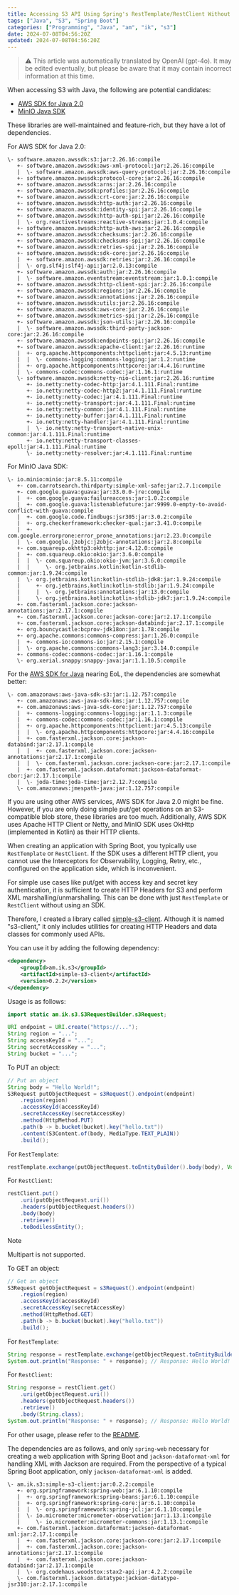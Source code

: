 ```yaml
---
title: Accessing S3 API Using Spring's RestTemplate/RestClient Without SDK
tags: ["Java", "S3", "Spring Boot"]
categories: ["Programming", "Java", "am", "ik", "s3"]
date: 2024-07-08T04:56:20Z
updated: 2024-07-08T04:56:20Z
---
```


> ⚠️ This article was automatically translated by OpenAI (gpt-4o).
> It may be edited eventually, but please be aware that it may contain incorrect information at this time.

When accessing S3 with Java, the following are potential candidates:

* [AWS SDK for Java 2.0](https://github.com/aws/aws-sdk-java-v2/)
* [MinIO Java SDK](https://github.com/minio/minio-java)

These libraries are well-maintained and feature-rich, but they have a lot of dependencies.

For AWS SDK for Java 2.0:

```
\- software.amazon.awssdk:s3:jar:2.26.16:compile
   +- software.amazon.awssdk:aws-xml-protocol:jar:2.26.16:compile
   |  \- software.amazon.awssdk:aws-query-protocol:jar:2.26.16:compile
   +- software.amazon.awssdk:protocol-core:jar:2.26.16:compile
   +- software.amazon.awssdk:arns:jar:2.26.16:compile
   +- software.amazon.awssdk:profiles:jar:2.26.16:compile
   +- software.amazon.awssdk:crt-core:jar:2.26.16:compile
   +- software.amazon.awssdk:http-auth:jar:2.26.16:compile
   +- software.amazon.awssdk:identity-spi:jar:2.26.16:compile
   +- software.amazon.awssdk:http-auth-spi:jar:2.26.16:compile
   |  \- org.reactivestreams:reactive-streams:jar:1.0.4:compile
   +- software.amazon.awssdk:http-auth-aws:jar:2.26.16:compile
   +- software.amazon.awssdk:checksums:jar:2.26.16:compile
   +- software.amazon.awssdk:checksums-spi:jar:2.26.16:compile
   +- software.amazon.awssdk:retries-spi:jar:2.26.16:compile
   +- software.amazon.awssdk:sdk-core:jar:2.26.16:compile
   |  +- software.amazon.awssdk:retries:jar:2.26.16:compile
   |  \- org.slf4j:slf4j-api:jar:2.0.13:compile
   +- software.amazon.awssdk:auth:jar:2.26.16:compile
   |  \- software.amazon.eventstream:eventstream:jar:1.0.1:compile
   +- software.amazon.awssdk:http-client-spi:jar:2.26.16:compile
   +- software.amazon.awssdk:regions:jar:2.26.16:compile
   +- software.amazon.awssdk:annotations:jar:2.26.16:compile
   +- software.amazon.awssdk:utils:jar:2.26.16:compile
   +- software.amazon.awssdk:aws-core:jar:2.26.16:compile
   +- software.amazon.awssdk:metrics-spi:jar:2.26.16:compile
   +- software.amazon.awssdk:json-utils:jar:2.26.16:compile
   |  \- software.amazon.awssdk:third-party-jackson-core:jar:2.26.16:compile
   +- software.amazon.awssdk:endpoints-spi:jar:2.26.16:compile
   +- software.amazon.awssdk:apache-client:jar:2.26.16:runtime
   |  +- org.apache.httpcomponents:httpclient:jar:4.5.13:runtime
   |  |  \- commons-logging:commons-logging:jar:1.2:runtime
   |  +- org.apache.httpcomponents:httpcore:jar:4.4.16:runtime
   |  \- commons-codec:commons-codec:jar:1.16.1:runtime
   \- software.amazon.awssdk:netty-nio-client:jar:2.26.16:runtime
      +- io.netty:netty-codec-http:jar:4.1.111.Final:runtime
      +- io.netty:netty-codec-http2:jar:4.1.111.Final:runtime
      +- io.netty:netty-codec:jar:4.1.111.Final:runtime
      +- io.netty:netty-transport:jar:4.1.111.Final:runtime
      +- io.netty:netty-common:jar:4.1.111.Final:runtime
      +- io.netty:netty-buffer:jar:4.1.111.Final:runtime
      +- io.netty:netty-handler:jar:4.1.111.Final:runtime
      |  \- io.netty:netty-transport-native-unix-common:jar:4.1.111.Final:runtime
      +- io.netty:netty-transport-classes-epoll:jar:4.1.111.Final:runtime
      \- io.netty:netty-resolver:jar:4.1.111.Final:runtime
```

For MinIO Java SDK:

```
\- io.minio:minio:jar:8.5.11:compile
   +- com.carrotsearch.thirdparty:simple-xml-safe:jar:2.7.1:compile
   +- com.google.guava:guava:jar:33.0.0-jre:compile
   |  +- com.google.guava:failureaccess:jar:1.0.2:compile
   |  +- com.google.guava:listenablefuture:jar:9999.0-empty-to-avoid-conflict-with-guava:compile
   |  +- com.google.code.findbugs:jsr305:jar:3.0.2:compile
   |  +- org.checkerframework:checker-qual:jar:3.41.0:compile
   |  +- com.google.errorprone:error_prone_annotations:jar:2.23.0:compile
   |  \- com.google.j2objc:j2objc-annotations:jar:2.8:compile
   +- com.squareup.okhttp3:okhttp:jar:4.12.0:compile
   |  +- com.squareup.okio:okio:jar:3.6.0:compile
   |  |  \- com.squareup.okio:okio-jvm:jar:3.6.0:compile
   |  |     \- org.jetbrains.kotlin:kotlin-stdlib-common:jar:1.9.24:compile
   |  \- org.jetbrains.kotlin:kotlin-stdlib-jdk8:jar:1.9.24:compile
   |     +- org.jetbrains.kotlin:kotlin-stdlib:jar:1.9.24:compile
   |     |  \- org.jetbrains:annotations:jar:13.0:compile
   |     \- org.jetbrains.kotlin:kotlin-stdlib-jdk7:jar:1.9.24:compile
   +- com.fasterxml.jackson.core:jackson-annotations:jar:2.17.1:compile
   +- com.fasterxml.jackson.core:jackson-core:jar:2.17.1:compile
   +- com.fasterxml.jackson.core:jackson-databind:jar:2.17.1:compile
   +- org.bouncycastle:bcprov-jdk18on:jar:1.78:compile
   +- org.apache.commons:commons-compress:jar:1.26.0:compile
   |  +- commons-io:commons-io:jar:2.15.1:compile
   |  \- org.apache.commons:commons-lang3:jar:3.14.0:compile
   +- commons-codec:commons-codec:jar:1.16.1:compile
   \- org.xerial.snappy:snappy-java:jar:1.1.10.5:compile
```

For the [AWS SDK for Java](https://github.com/aws/aws-sdk-java/) nearing EoL, the dependencies are somewhat better:

```
\- com.amazonaws:aws-java-sdk-s3:jar:1.12.757:compile
   +- com.amazonaws:aws-java-sdk-kms:jar:1.12.757:compile
   +- com.amazonaws:aws-java-sdk-core:jar:1.12.757:compile
   |  +- commons-logging:commons-logging:jar:1.1.3:compile
   |  +- commons-codec:commons-codec:jar:1.16.1:compile
   |  +- org.apache.httpcomponents:httpclient:jar:4.5.13:compile
   |  |  \- org.apache.httpcomponents:httpcore:jar:4.4.16:compile
   |  +- com.fasterxml.jackson.core:jackson-databind:jar:2.17.1:compile
   |  |  +- com.fasterxml.jackson.core:jackson-annotations:jar:2.17.1:compile
   |  |  \- com.fasterxml.jackson.core:jackson-core:jar:2.17.1:compile
   |  +- com.fasterxml.jackson.dataformat:jackson-dataformat-cbor:jar:2.17.1:compile
   |  \- joda-time:joda-time:jar:2.12.7:compile
   \- com.amazonaws:jmespath-java:jar:1.12.757:compile
```

If you are using other AWS services, AWS SDK for Java 2.0 might be fine. However, if you are only doing simple put/get operations on an S3-compatible blob store, these libraries are too much. Additionally, AWS SDK uses Apache HTTP Client or Netty, and MinIO SDK uses OkHttp (implemented in Kotlin) as their HTTP clients.

When creating an application with Spring Boot, you typically use `RestTemplate` or `RestClient`. If the SDK uses a different HTTP client, you cannot use the Interceptors for Observability, Logging, Retry, etc., configured on the application side, which is inconvenient.

For simple use cases like put/get with access key and secret key authentication, it is sufficient to create HTTP Headers for S3 and perform XML marshalling/unmarshalling. This can be done with just `RestTemplate` or `RestClient` without using an SDK.

Therefore, I created a library called [simple-s3-client](https://github.com/making/simple-s3-client). Although it is named "s3-client," it only includes utilities for creating HTTP Headers and data classes for commonly used APIs.

You can use it by adding the following dependency:

```xml
<dependency>
	<groupId>am.ik.s3</groupId>
	<artifactId>simple-s3-client</artifactId>
	<version>0.2.2</version>
</dependency>
```

Usage is as follows:

```java
import static am.ik.s3.S3RequestBuilder.s3Request;

URI endpoint = URI.create("https://...");
String region = "...";
String accessKeyId = "...";
String secretAccessKey = "...";
String bucket = "...";
```

To PUT an object:

```java
// Put an object
String body = "Hello World!";
S3Request putObjectRequest = s3Request().endpoint(endpoint)
	.region(region)
	.accessKeyId(accessKeyId)
	.secretAccessKey(secretAccessKey)
	.method(HttpMethod.PUT)
	.path(b -> b.bucket(bucket).key("hello.txt"))
	.content(S3Content.of(body, MediaType.TEXT_PLAIN))
	.build();
```

For `RestTemplate`:

```java
restTemplate.exchange(putObjectRequest.toEntityBuilder().body(body), Void.class);
```

For `RestClient`:

```java
restClient.put()
	.uri(putObjectRequest.uri())
	.headers(putObjectRequest.headers())
	.body(body)
	.retrieve()
	.toBodilessEntity();
```

> [!NOTE]
> Multipart is not supported.

To GET an object:

```java
// Get an object
S3Request getObjectRequest = s3Request().endpoint(endpoint)
	.region(region)
	.accessKeyId(accessKeyId)
	.secretAccessKey(secretAccessKey)
	.method(HttpMethod.GET)
	.path(b -> b.bucket(bucket).key("hello.txt"))
	.build();
```

For `RestTemplate`:

```java
String response = restTemplate.exchange(getObjectRequest.toEntityBuilder().build(), String.class).getBody();
System.out.println("Response: " + response); // Response: Hello World!
```

For `RestClient`:

```java
String response = restClient.get()
	.uri(getObjectRequest.uri())
	.headers(getObjectRequest.headers())
	.retrieve()
	.body(String.class);
System.out.println("Response: " + response); // Response: Hello World!
```

For other usage, please refer to the [README](https://github.com/making/simple-s3-client).

The dependencies are as follows, and only `spring-web` necessary for creating a web application with Spring Boot and `jackson-dataformat-xml` for handling XML with Jackson are required. From the perspective of a typical Spring Boot application, only `jackson-dataformat-xml` is added.

```
\- am.ik.s3:simple-s3-client:jar:0.2.2:compile
   +- org.springframework:spring-web:jar:6.1.10:compile
   |  +- org.springframework:spring-beans:jar:6.1.10:compile
   |  +- org.springframework:spring-core:jar:6.1.10:compile
   |  |  \- org.springframework:spring-jcl:jar:6.1.10:compile
   |  \- io.micrometer:micrometer-observation:jar:1.13.1:compile
   |     \- io.micrometer:micrometer-commons:jar:1.13.1:compile
   +- com.fasterxml.jackson.dataformat:jackson-dataformat-xml:jar:2.17.1:compile
   |  +- com.fasterxml.jackson.core:jackson-core:jar:2.17.1:compile
   |  +- com.fasterxml.jackson.core:jackson-annotations:jar:2.17.1:compile
   |  +- com.fasterxml.jackson.core:jackson-databind:jar:2.17.1:compile
   |  \- org.codehaus.woodstox:stax2-api:jar:4.2.2:compile
   \- com.fasterxml.jackson.datatype:jackson-datatype-jsr310:jar:2.17.1:compile
```

